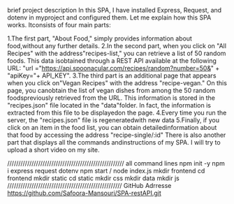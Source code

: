 brief project description
In this SPA, I have installed Express, Request, and dotenv in myproject and configured them. Let me explain how this SPA works. Itconsists of four main parts:

1.The first part, "About Food," simply provides information about food,without any further details.
2.In the second part, when you click on "All Recipes" with the address"recipes-list," you can retrieve a list of 50 random foods. This data isobtained through a REST API available at the following URL: "url ="https://api.spoonacular.com/recipes/random?number=50&" + "apiKey="+ API_KEY".
3.The third part is an additional page that appears when you click on"Vegan Recipes" with the address "recipe-vegan." On this page, you canobtain the list of vegan dishes from among the 50 random foodspreviously retrieved from the URL.
This information is stored in the "recipes.json" file located in the "data"folder. In fact, the information is extracted from this file to be displayedon the page.
4.Every time you run the server, the "recipes.json" file is regeneratedwith new data
5.Finally, if you click on an item in the food list, you can obtain detailedinformation about that food by accessing the address "recipe-single/:id"
There is also another part that displays all the commands andinstructions of my SPA. I will try to upload a short video on my site.

/////////////////////////////////////////////////////
all command lines
npm init -y
npm i express request dotenv
npm start / node index.js
mkdir frontend
cd frontend
mkdir static
cd static
mkdir css
mkdir data
mkdir js
////////////////////////////////////////////////////
GitHub Adrresse
https://github.com/Safoora-Mansouri/SPA-restAPI.git